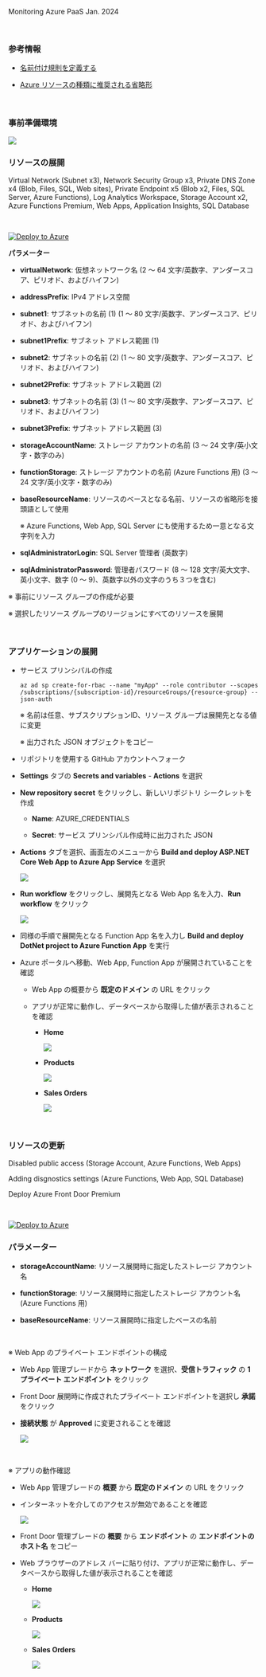 
Monitoring Azure PaaS
Jan. 2024

<br />

### 参考情報

- [名前付け規則を定義する](https://learn.microsoft.com/ja-jp/azure/cloud-adoption-framework/ready/azure-best-practices/resource-naming)

- [Azure リソースの種類に推奨される省略形](https://learn.microsoft.com/ja-jp/azure/cloud-adoption-framework/ready/azure-best-practices/resource-abbreviations)

<br />

### 事前準備環境

<img src="images/prep-environment.png" />

<br />

### リソースの展開

Virtual Network (Subnet x3), Network Security Group x3, Private DNS Zone x4 (Blob, Files, SQL, Web sites),
Private Endpoint x5 (Blob x2, Files, SQL Server, Azure Functions),
Log Analytics Workspace, Storage Account x2, Azure Functions Premium, Web Apps, Application Insights, SQL Database

<br />

[![Deploy to Azure](https://aka.ms/deploytoazurebutton)](https://portal.azure.com/#create/Microsoft.Template/uri/https%3A%2F%2Fraw.githubusercontent.com%2Fhiroyay-ms%2FMonitoring-Azure-PaaS%2Fmain%2Ftemplates%2Fdeploy-resources.json)

**パラメーター**

- **virtualNetwork**: 仮想ネットワーク名 (2 ～ 64 文字/英数字、アンダースコア、ピリオド、およびハイフン)

- **addressPrefix**: IPv4 アドレス空間

- **subnet1**: サブネットの名前 (1) (1 ～ 80 文字/英数字、アンダースコア、ピリオド、およびハイフン)

- **subnet1Prefix**: サブネット アドレス範囲 (1)

- **subnet2**: サブネットの名前 (2) (1 ～ 80 文字/英数字、アンダースコア、ピリオド、およびハイフン)

- **subnet2Prefix**: サブネット アドレス範囲 (2)

- **subnet3**: サブネットの名前 (3) (1 ～ 80 文字/英数字、アンダースコア、ピリオド、およびハイフン)

- **subnet3Prefix**: サブネット アドレス範囲 (3)

- **storageAccountName**: ストレージ アカウントの名前 (3 ～ 24 文字/英小文字・数字のみ)

- **functionStorage**: ストレージ アカウントの名前 (Azure Functions 用) (3 ～ 24 文字/英小文字・数字のみ)

- **baseResourceName**: リソースのベースとなる名前、リソースの省略形を接頭語として使用

  ※ Azure Functions, Web App, SQL Server にも使用するため一意となる文字列を入力 

- **sqlAdministratorLogin**: SQL Server 管理者 (英数字)

- **sqlAdministratorPassword**: 管理者パスワード (8 ～ 128 文字/英大文字、英小文字、数字 (0 ～ 9)、英数字以外の文字のうち３つを含む)

※ 事前にリソース グループの作成が必要

※ 選択したリソース グループのリージョンにすべてのリソースを展開

<br />

### アプリケーションの展開

- サービス プリンシパルの作成

  ```
  az ad sp create-for-rbac --name "myApp" --role contributor --scopes /subscriptions/{subscription-id}/resourceGroups/{resource-group} --json-auth
  ```

  ※ 名前は任意、サブスクリプションID、リソース グループは展開先となる値に変更

  ※ 出力された JSON オブジェクトをコピー

- リポジトリを使用する GitHub アカウントへフォーク

- **Settings** タブの **Secrets and variables** - **Actions** を選択

- **New repository secret** をクリックし、新しいリポジトリ シークレットを作成

  - **Name**: AZURE_CREDENTIALS

  - **Secret**: サービス プリンシパル作成時に出力された JSON

- **Actions** タブを選択、画面左のメニューから **Build and deploy ASP.NET Core Web App to Azure App Service** を選択

  <img src="images/github-actions-1.png" />

- **Run workflow** をクリックし、展開先となる Web App 名を入力、**Run workflow** をクリック

  <img src="images/github-actions-2.png" />

- 同様の手順で展開先となる Function App 名を入力し **Build and deploy DotNet project to Azure Function App** を実行

- Azure ポータルへ移動、Web App, Function App が展開されていることを確認

  - Web App の概要から **既定のドメイン** の URL をクリック

  - アプリが正常に動作し、データベースから取得した値が表示されることを確認

    - **Home**

      <img src="images/webapp-1.png" />
    
    - **Products**

      <img src="images/webapp-2.png" />
    
    - **Sales Orders**

      <img src="images/webapp-3.png" />

<br />

### リソースの更新

Disabled public access (Storage Account, Azure Functions, Web Apps)

Adding disgnostics settings (Azure Functions, Web App, SQL Database)

Deploy Azure Front Door Premium

<br />

[![Deploy to Azure](https://aka.ms/deploytoazurebutton)](https://portal.azure.com/#create/Microsoft.Template/uri/https%3A%2F%2Fraw.githubusercontent.com%2Fhiroyay-ms%2FMonitoring-Azure-PaaS%2Fmain%2Ftemplates%2Fupdate-resources.json)

### パラメーター

- **storageAccountName**: リソース展開時に指定したストレージ アカウント名

- **functionStorage**: リソース展開時に指定したストレージ アカウント名 (Azure Functions 用)

- **baseResourceName**: リソース展開時に指定したベースの名前

<br />

※ Web App のプライベート エンドポイントの構成

- Web App 管理ブレードから **ネットワーク** を選択、**受信トラフィック** の **1 プライベート エンドポイント** をクリック

- Front Door 展開時に作成されたプライベート エンドポイントを選択し **承諾** をクリック

- **接続状態** が **Approved** に変更されることを確認

  <img src="images/webapp-4.png" />

<br />

※ アプリの動作確認

- Web App 管理ブレードの **概要** から **既定のドメイン** の URL をクリック

- インターネットを介してのアクセスが無効であることを確認

  <img src="images/webapp-5.png" />

- Front Door 管理ブレードの **概要** から **エンドポイント** の **エンドポイントのホスト名** をコピー

- Web ブラウザーのアドレス バーに貼り付け、アプリが正常に動作し、データベースから取得した値が表示されることを確認

    - **Home**

      <img src="images/webapp-1.png" />
    
    - **Products**

      <img src="images/webapp-2.png" />
    
    - **Sales Orders**

      <img src="images/webapp-3.png" />
